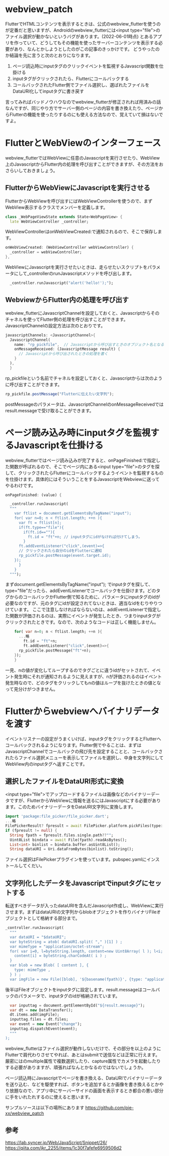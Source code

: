 # webview_patch

FlutterでHTMLコンテンツを表示するときは、公式のwebview_flutterを使うのが定番だと思いますが、Androidのwebview_flutterには&lt;input type="file"&gt;のファイル選択が動かないというバグがあります。(2022-06-01時点) とあるアプリを作っていて、どうしてもその機能を使ったサーバーコンテンツを表示する必要があり、なんとかしようとしたのがこの記事のきっかけです。
どうやったのか結論を先に言うと次のとおりになります。
1. ページ読込時にinputタグのクリックイベントを監視するJavascript関数を仕掛ける
2. inputタグがクリックされたら、Flutterにコールバックする
3. コールバックされたFlutter側でファイル選択し、選ばれたファイルをDataURI化してinputタグに書き戻す

言ってみればバッドノウハウなのでwebview_flutterが修正されれば用済みの話なんですが、同じやり方でサーバー側のページの内容を書き換えたり、ページからFlutterの機能を使ったりするのにも使える方法なので、覚えていて損はないですよ。
# FlutterとWebViewのインターフェース
webview_flutterではWebViewに任意のJavascriptを実行させたり、WebView上のJavascriptからFlutter内の処理を呼び出すことができますが、その方法をおさらいしておきましょう。
## FlutterからWebViewにJavascriptを実行させる
FlutterからWebViewを呼び出すにはWebViewControllerを使うので、まずWebView表示するクラスでメンバーを定義します。
```dart
class _WebPageViewState extends State<WebPageView> {
  late WebViewController _controller;
```
WebViewControllerはonWebViewCreated:で通知されるので、そこで保存します。
```dart
onWebViewCreated: (WebViewController webViewController) {
  _controller = webViewController;
},
```
WebViewにJavascriptを実行させたいときは、走らせたいスクリプトをパラメータにして_controllerのrunJavascriptメソッドを呼び出します。
```dart
  _controller.runJavascript("alert('hello!');");
```

## WebviewからFlutter内の処理を呼び出す
webview_flutterにJavascriptChannelを設定しておくと、Javascriptからそのチャネルを使ってFlutter側の処理を呼び出すことができます。JavascriptChannelの設定方法は次のとおりです。
```dart
javascriptChannels: <JavascriptChannel>{
  JavascriptChannel(
    name: "rp_pickfile",  // Javascriptから呼び出すときのオブジェクト名となる
    onMessageReceived: (JavascriptMessage result) {
      // Javascriptから呼び出されたときの処理を書く
    }
  ),
  }
```
rp_pickfileという名前でチャネルを設定しておくと、Javascriptからは次のように呼び出すことができます。
```javascript
rp_pickfile.postMessage("Flutterに伝えたい文字列");
```
postMessageのパラメータは、JavascriptChannelのonMessageReceivedではresult.messageで受け取ることができます。
# ページ読み込み時にinputタグを監視するJavascriptを仕掛ける
webview_flutterではページ読み込みが完了すると、onPageFinished:で指定した関数が呼ばれるので、そこでページ内にある&lt;input type="file"&gt;のタグを探して、クリックされたらFlutterにコールバックするようイベントを監視するものを仕掛けます。具体的にはそういうことをするJavascriptをWebviewに送ってやるわけです。
```dart
onPageFinished: (value) {          

  _controller.runJavascript(
  """
    var ftlist = document.getElementsByTagName("input");
    for( var n=0; n < ftlist.length; ++n ){
      var ft = ftlist[n];
      if(ft.type=="file"){
        if(ft.id==""){
	      ft.id = "ft"+n; // inputタグにidがなければ付けてしまう。
	    }
	  ft.addEventListener("click",(event)=>{
	  // クリックされたら自分のidをFlutterに通知
	  rp_pickfile.postMessage(event.target.id); 
	});
      }
    }
  """);
```
まずdocument.getElementsByTagName("input"); でinputタグを探して、type="file"だったら、addEventListenerでコールバックを仕掛けます。どのタグからのコールバックかFlutter側で知るために、パラメータにinputタグのidが必要なのですが、元のタグにidが設定されてないときは、適当なidをむりやりつけています。
ここで注意しなければならないのは、addEventListenerで指定した関数が評価されるのは、実際にイベントが発生したとき、つまりinputタグがクリックされたときです。なので、次のようなコードは正しく機能しません。
```dart
    for( var n=0; n < ftlist.length; ++n ){
      ...略
        ft.id = "ft"+n;
        ft.addEventListener("click",(event)=>{
	  rp_pickfile.postMessage("ft"+n); 
	});
    }
```
一見、nの値が変化してループするのでタグごとに違うidがセットされて、イベント発生時にそれが通知されるように見えますが、nが評価されるのはイベント発生時なので、どのタグをクリックしてもnの値はループを抜けたときの値となって見分けがつきません。

# Flutterからwebviewへバイナリデータを渡す
イベントリスナーの設定がうまくいけば、inputタグをクリックするとFlutterへコールバックされるようになります。Flutter側でやることは、まずはJavascriptChannelでコールバックの飛び先を設定することと、コールバックされたらファイル選択メニューを表示してファイルを選択し、中身を文字列にしてWebView内のinputタグへ返すことです。
## 選択したファイルをDataURI形式に変換
&lt;input type="file"&gt;でアップロードするファイルは画像などのバイナリーデータですが、FlutterからWebViewに情報を送るにはJavascriptにする必要があります。このためバイナリーデータをDataURI文字列に変換します。
```dart
import 'package:file_picker/file_picker.dart';
...略
FilePickerResult? fpresult = await FilePicker.platform.pickFiles(type: FileType.any);
if (fpresult != null) {
  String fpath = fpresult.files.single.path??"";
  Uint8List bindata = await File(fpath).readAsBytes();
  List<int> binlist = bindata.buffer.asUint8List();
  String dataURI = Uri.dataFromBytes(binlist).toString();
```
ファイル選択はFilePickerプラグインを使っています。pubspec.yamlにインストールしてくだい。
## 文字列化したデータをJavascriptでinputタグにセットする
転送すべきデータが入ったdataURIを含んだJavascript作成し、WebViewに実行させます。まずはdataURIの文字列からblobオブジェクトを作りバイナリFileオブジェクトとして格納する部分まで。
```dart
_controller.runJavascript(
  """
  var dataURI = "$dataURI";
  var byteString = atob( dataURI.split( "," )[1] ) ;
  var mimeType = "application/octet-stream";
  for( var i=0, l=byteString.length, content=new Uint8Array( l ); l<i; i++ ) {
    content[i] = byteString.charCodeAt( i ) ;
  }
  var blob = new Blob( [ content ], {
    type: mimeType ,
  } ) ;
  var imgFile = new File([blob], '${basename(fpath)}', {type: "application/octet-stream"});
```
後半はFileオブジェクトをinputタグに設定します。result.messageはコールバックのパラメータで、inputタグのidが格納されています。
```dart
  var inputtag = document.getElementById("${result.message}");
  var dt = new DataTransfer();
  dt.items.add(imgFile);
  inputtag.files = dt.files;
  var event = new Event("change");
  inputtag.dispatchEvent(event);
  """
);
```
webview_flutterはファイル選択が動作しないだけで、その部分を以上のようにFlutterで肩代わりさせてやれば、あとはsubmitで送信などは正常に行えます。厳密にはのmultiple属性で複数選択したり、capture属性でカメラを起動したりする必要がありますが、頑張ればなんとかなるのではないでしょうか。

ページ読込時にJavascriptでページを書き換える、DataURIでバイナリーデータを送り込む、などを駆使すれば、ボタンを追加するとか画像を書き換えるとかやり放題なので、アプリ中にサーバーサイドの画面を表示するとき都合の悪い部分に手をいれたれするのに使えると思います。

サンプルソースは以下の場所にあります
https://github.com/pie-xx/webview_patch
## 参考
https://lab.syncer.jp/Web/JavaScript/Snippet/26/
https://qiita.com/jkr_2255/items/1c30f7afefe6959506d2
